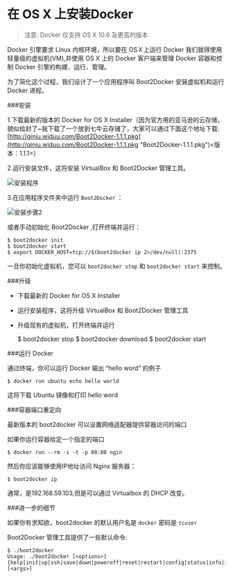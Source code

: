 在 OS X 上安装Docker
===

>注意: Docker 仅支持 OS X 10.6 及更高的版本

Docker 引擎要求 Linux 内核环境，所以要在 OSＸ上运行 Docker 我们就得使用轻量级的虚拟机(VM),并使用 OS X 上的 Docker 客户端来管理 Docker 容器和控制 Docker 引擎的构建、运行、管理。

为了简化这个过程，我们设计了一个应用程序叫 Boot2Docker 安装虚拟机和运行 Docker 进程。

###安装

1.下载最新的版本的 Docker for OS X Installer（因为官方用的亚马逊的云存储，貌似给封了~我下载了一个放到七牛云存储了，大家可以通过下面这个地址下载:[http://qiniu.widuu.com/Boot2Docker-1.1.1.pkg](http://qiniu.widuu.com/Boot2Docker-1.1.1.pkg "Boot2Docker-1.1.1.pkg")<版本：1.1.1>）

2.运行安装文件，这将安装 VirtualBox 和 Boot2Docker 管理工具。

![安装程序](http://widuu.u.qiniudn.com/osx-installer.png)

3.在应用程序文件夹中运行 `Boot2Docker` ：

![安装步骤2](http://widuu.u.qiniudn.com/osx-Boot2Docker-Start-app.png)

或者手动初始化 Boot2Docker ,打开终端并运行：

	$ boot2docker init
	$ boot2docker start
	$ export DOCKER_HOST=tcp://$(boot2docker ip 2>/dev/null):2375

一旦你初始化虚拟机，您可以 `boot2docker stop` 和 `boot2docker start` 来控制。

###升级

+ 下载最新的 Docker for OS X Installer
+ 运行安装程序，这将升级 VirtualBox 和 Boot2Docker 管理工具
+ 升级现有的虚拟机，打开终端并运行

	$ boot2docker stop
	$ boot2docker download
	$ boot2docker start

###运行 Docker

通过终端，你可以运行 Docker 输出 “hello word” 的例子

	$ docker run ubuntu echo hello world

这将下载 Ubuntu 镜像和打印 hello word

###容器端口重定向

最新版本的 boot2docker 可以设置网络适配器提供容器访问的端口

如果你运行容器给定一个指定的端口

	$ docker run --rm -i -t -p 80:80 ngin

然后你应该能够使用IP地址访问 Nginx 服务器：

	$ boot2docker ip

通常，是192.168.59.103,但是可以通过 Virtualbox 的 DHCP 改变。

###进一步的细节

如果你有求知欲，boot2docker 的默认用户名是 `docker` 密码是 `tcuser`

Boot2Docker 管理工具提供了一些默认命令:

	$ ./boot2docker
	Usage: ./boot2docker [<options>]
	{help|init|up|ssh|save|down|poweroff|reset|restart|config|status|info|ip|delete|download|version} [<args>]
